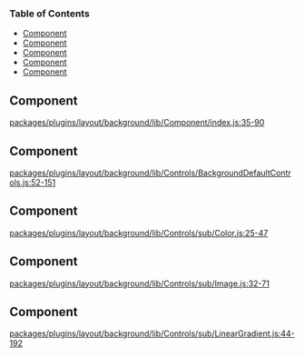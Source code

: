 <!-- Generated by documentation.js. Update this documentation by updating the source code. -->

### Table of Contents

-   [Component][1]
-   [Component][2]
-   [Component][3]
-   [Component][4]
-   [Component][5]

## Component

[packages/plugins/layout/background/lib/Component/index.js:35-90][6]

## Component

[packages/plugins/layout/background/lib/Controls/BackgroundDefaultControls.js:52-151][7]

## Component

[packages/plugins/layout/background/lib/Controls/sub/Color.js:25-47][8]

## Component

[packages/plugins/layout/background/lib/Controls/sub/Image.js:32-71][9]

## Component

[packages/plugins/layout/background/lib/Controls/sub/LinearGradient.js:44-192][10]

[1]: #component

[2]: #component-1

[3]: #component-2

[4]: #component-3

[5]: #component-4

[6]: https://github.com/react-page/react-page/blob/4505290256d46fccecc0d3eba7cdb3b442b45a31/packages/plugins/layout/background/lib/Component/index.js#L35-L90 "Source code on GitHub"

[7]: https://github.com/react-page/react-page/blob/4505290256d46fccecc0d3eba7cdb3b442b45a31/packages/plugins/layout/background/lib/Controls/BackgroundDefaultControls.js#L52-L151 "Source code on GitHub"

[8]: https://github.com/react-page/react-page/blob/4505290256d46fccecc0d3eba7cdb3b442b45a31/packages/plugins/layout/background/lib/Controls/sub/Color.js#L25-L47 "Source code on GitHub"

[9]: https://github.com/react-page/react-page/blob/4505290256d46fccecc0d3eba7cdb3b442b45a31/packages/plugins/layout/background/lib/Controls/sub/Image.js#L32-L71 "Source code on GitHub"

[10]: https://github.com/react-page/react-page/blob/4505290256d46fccecc0d3eba7cdb3b442b45a31/packages/plugins/layout/background/lib/Controls/sub/LinearGradient.js#L44-L192 "Source code on GitHub"
